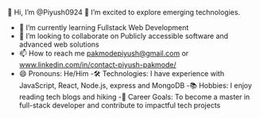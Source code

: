  👋 Hi, I’m @Piyush0924
 👀 I’m excited to explore emerging technologies.
- 🌱 I’m currently learning Fullstack Web Development 
- 💞️ I’m looking to collaborate on Publicly accessible software and advanced web solutions
- 📫 How to reach me pakmodepiyush@gmail.com or www.linkedin.com/in/contact-piyush-pakmode/
- 😄 Pronouns: He/Him
-🛠️ Technologies: I have experience with JavaScript, React, Node.js, express and MongoDB
-📚 Hobbies: I enjoy reading tech blogs and hiking 
-🚀 Career Goals: To become a master in full-stack developer and contribute to impactful tech projects
<!---
Piyush0924/Piyush0924 is a ✨ special ✨ repository because its `README.md` (this file) appears on your GitHub profile.
You can click the Preview link to take a look at your changes.
--->
